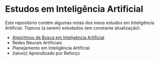 # Estudos em Inteligência Artificial
Este repositório contém algumas notas dos meus estudos em Inteligência Artificial. Tópicos (a serem) estudados (em constante atualização):

- [Algoritmos de Busca em Inteligência Artificial](https://github.com/ander-oliveira/Estudos-em-IA/blob/main/I.%20Algoritmos%20de%20Busca%20com%20IA/Algoritmos%20Inteligentes%20de%20Busca.ipynb)
- Redes Neurais Artificiais
- Planejamento em Inteligência Artificial
- (talvez) Aprendizado por Reforço
